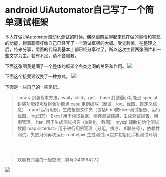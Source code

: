 # android UiAutomator自己写了一个简单测试框架
本人在做UiAutomator自动化测试的时候，偶然跟前辈聊起来现在做的事情和实现的功能，聊着聊着好像自己已经写了一个测试框架的大概。受宠若惊，在整理之后，特来分享，里面的代码我基本上都已经分享过了，所以这次主要两张图片和一些文字为主。若有不足，请不吝赐教。

下面这张图我是画了一个整体的框架个各类之间的关系和作用。
![](/blog/pic/20170801092645560.png)

下面这个接受建议换了一种方式。
![](/blog/pic/20170801092645560.png)

下面是一些自己的一些笔记。

> library 封装基本方法，wait，click，get…
> base 封装最小功能点
> special 封装功能模块及组合功能点
> case 用例编写（断言、log、截图、自定义信息）
> report 运行用例，生成报告文件夹（包括html或Excel测试报告、运行截图、log日志）
> Excel 用于读取数据、保存测试结果、生成测试报告，用例管理。
> html 用于生成测试报告（js美化，截图）
> mysql 辅助初始化测试数据
> map<interlist<String>> 用于进行用例管理（分组，排序、关联账号），依赖性测试，失败用例再次运行
> runhelper 生成测试jar包并初始化手机测试环境

<br></br>
> 欢迎有兴趣的一起交流：群号:340964272

![](/blog/pic/201712120951590031.png)

<script src="/blog/js/bubbly.js"></script>
<script src="/blog/js/article.js"></script>